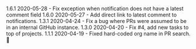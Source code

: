 1.6.1 2020-05-28
    - Fix exception when notification does not have a latest comment field
1.6.0 2020-05-27
    - Add direct link to latest comment to notifications.
1.3.1 2020-04-24
    - Fix a bug where PRs were assumed to be in an internal GitHub instance.
1.3.0 2020-04-20
    - Fix #4, add new tasks to top of projects.
1.1.1 2020-04-19
    - Fixed hard-coded org name in PR search. :facepalm:
